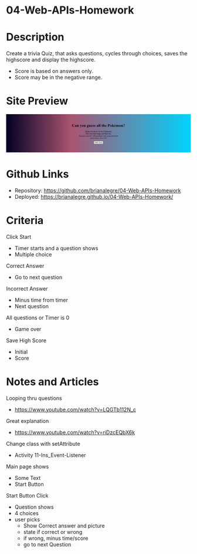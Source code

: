 # 04-Web-APIs-Homework

# Description
Create a trivia Quiz, that asks questions, cycles through choices, saves the highscore and display the highscore. 

- Score is based on answers only.
- Score may be in the negative range.

# Site Preview
<p align="center">
    <img alt="Site Preview" src="./assets/images/SitePreview.png">
</p>

# Github Links
- Repository: https://github.com/brianalegre/04-Web-APIs-Homework
- Deployed: https://brianalegre.github.io/04-Web-APIs-Homework/

# Criteria
Click Start
- Timer starts and a question shows
- Multiple choice

Correct Answer
- Go to next question

Incorrect Answer
- Minus time from timer
- Next question

All questions or Timer is 0
- Game over

Save High Score
- Initial
- Score


# Notes and Articles
Looping thru questions
 - https://www.youtube.com/watch?v=LQGTb112N_c

Great explanation
 - https://www.youtube.com/watch?v=riDzcEQbX6k

Change class with setAttribute
 - Activity 11-Ins_Event-Listener

Main page shows
- Some Text
- Start Button

Start Button Click
- Question shows
- 4 choices 
- user picks
  - Show Correct answer and picture
  - state if correct or wrong
  - if wrong, minus time/score
  - go to next Question


